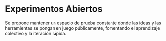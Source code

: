 # Experimentos Abiertos

Se propone mantener un espacio de prueba constante donde las ideas y las herramientas se pongan en juego públicamente, fomentando el aprendizaje colectivo y la iteración rápida.
